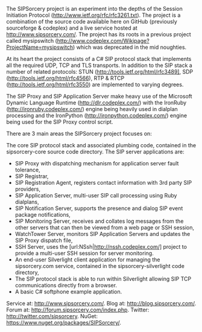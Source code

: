 The SIPSorcery project is an experiment into the depths of the Session Initiation Protocol (http://www.ietf.org/rfc/rfc3261.txt). The project is a combination of the source code available here on GitHub (previously sourceforge & codeplex) and a live service hosted at http://www.sipsorcery.com/. 
The project has its roots in a previous project called mysipswitch (http://www.codeplex.com/Wikipage?ProjectName=mysipswitch) which was deprecated in the mid noughties.

At its heart the project consists of a C# SIP protocol stack that implements all the required UDP, TCP and TLS transports. In addition to the SIP stack a number of related protocols: STUN (http://tools.ietf.org/html/rfc3489], SDP (http://tools.ietf.org/html/rfc4566), RTP & RTCP (http://tools.ietf.org/html/rfc3550) are implemented to varying degrees.

The SIP Proxy and SIP Application Server make heavy use of the Microsoft Dynamic Language Runtime (http://dlr.codeplex.com/) with the IronRuby (http://ironruby.codeplex.com/) engine being heavily used in dialplan processing and the IronPython (http://ironpython.codeplex.com/) engine being used for the SIP Proxy control script.

There are 3 main areas the SIPSorcery project focuses on:

The core SIP protocol stack and associated plumbing code, contained in the sipsorcery-core source code directory.
The SIP server applications are:
- SIP Proxy with dispatching mechanism for application server fault tolerance,
- SIP Registrar,
- SIP Registration Agent, registers contact information with 3rd party SIP providers,
- SIP Application Server, multi-user SIP call processing using Ruby dialplans,
- SIP Notification Server, supports the presence and dialog SIP event package notifications,
- SIP Monitoring Server, receives and collates log messages from the other servers that can then be viewed from a web page or SSH session,
- WatchTower Server, monitors SIP Application Servers and updates the SIP Proxy dispatch file,
- SSH Server, uses the [url:NSsh|http://nssh.codeplex.com/] project to provide a multi-user SSH session for server monitoring.
- An end-user Silverlight client application for managing the sipsorcery.com service, contained in the sipsorcery-silverlight code directory,
- The SIP protocol stack is able to run within Silverlight allowing SIP TCP communications directly from a browser. 
- A basic C# softphone example application.

Service at: http://www.sipsorcery.com/.
Blog at: http://blog.sipsorcery.com/.
Forum at: http://forum.sipsorcery.com/index.php.
Twitter:  http://twitter.com/sipsorcery.
NuGet: https://www.nuget.org/packages/SIPSorcery/.
